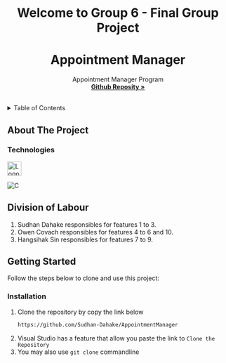 


<div id="top"></div>

<div align="center">

# Welcome to Group 6 - Final Group Project

</div>

<!-- PROJECT LOGO -->
<h1 align="center">Appointment Manager</h1>

  <p align="center">
    Appointment Manager Program
    <br />
    <a href="https://github.com/Sudhan-Dahake/AppointmentManager"><strong>Github Reposity »</strong></a>
    <br />
    <br />
  </p>
</div>


<!-- TABLE OF CONTENTS -->
<details>
  <summary>Table of Contents</summary>
  <ol>
    <li>
      <a href="#about-the-project">About The Project</a>
      <ul>
        <li><a href="#built-with">Technologies</a></li>
      </ul>
    </li>
    <li>
      <a href="#about-the-project">Division of Labour</a>
    </li>
    <li>
      <a href="#getting-started">Getting Started</a>
    </li>
  </ol>
</details>


<!-- ABOUT THE PROJECT -->
## About The Project

### Technologies

<a href="https://visualstudio.microsoft.com/">
    <img src="https://upload.wikimedia.org/wikipedia/commons/thumb/5/59/Visual_Studio_Icon_2019.svg/1200px-Visual_Studio_Icon_2019.svg.png" alt="Logo" width="32" height="32">
</a>
<br />

![C](https://img.shields.io/badge/c-%2300599C.svg?style=for-the-badge&logo=c&logoColor=white)


<!-- DIVISION OF LABOUR -->
## Division of Labour

1. Sudhan Dahake responsibles for features 1 to 3.
2. Owen Covach responsibles for features 4 to 6 and 10.
3. Hangsihak Sin responsibles for features 7 to 9.


<!-- GETTING STARTED -->
## Getting Started

Follow the steps below to clone and use this project:

### Installation

1. Clone the repository by copy the link below
   ```sh
   https://github.com/Sudhan-Dahake/AppointmentManager
   ```
2. Visual Studio has a feature that allow you paste the link to `Clone the Repository`
3. You may also use  `git clone` <repo link> commandline 


